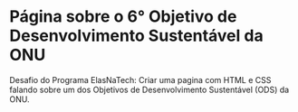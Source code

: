 # Página sobre o 6° Objetivo de Desenvolvimento Sustentável da  ONU
Desafio do Programa ElasNaTech: Criar uma pagina com HTML e CSS falando sobre um dos Objetivos de Desenvolvimento Sustentável (ODS) da ONU. 
